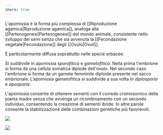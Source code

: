 ```yaml
---
share: true
---
```

L'apomissia è la forma più complessa di [[Riproduzione agamica|Riproduzione agamica]], analoga alla [[Partenogenesi|Partenogenesi]] del mondo animale, consistente nello sviluppo dei semi senza che sia avvenuta la [[Fecondazione vegetale|Fecondazione]] degli [[Ovulo|Ovuli]].

È particolarmente diffusa soprattutto nelle specie erbacee.

Si suddivide in apomissia *sporofitica* e *gametofitica*. Nella prima l'embrione si forma da una cellula somatica diplode dell'ovulo. Nel secondo caso l'embrione si forma da un gamete femminile diploide presente nel sacco embrionale. L’apomissia gametofitica si suddivide a sua volta in *diplosporia* e *aposporia*.

L'apomissia consente di ottenere sementi con il corredo cromosomico della pianta madre senza che avvenga un ricombinamento con un secondo individuo, consentendo la creazione di sementi ibride.
In altre parole consente la stabilizzazione delle combinazioni genetiche più favorevoli.

![](5959fb71941bf0d4397ddf81d884d2de_MD5%201.png)

![](da653a23b0417c4c82573699f540c0d4_MD5%201.png)